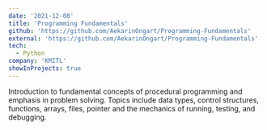 ```yaml
---
date: '2021-12-08'
title: 'Programming Fundamentals'
github: 'https://github.com/AekarinOngart/Programming-Fundamentals'
external: 'https://github.com/AekarinOngart/Programming-Fundamentals'
tech:
  - Python
company: 'KMITL'
showInProjects: true
---
```


Introduction to fundamental concepts of procedural programming and
emphasis in problem solving. Topics include data types, control structures, functions,
arrays, files, pointer and the mechanics of running, testing, and debugging.
